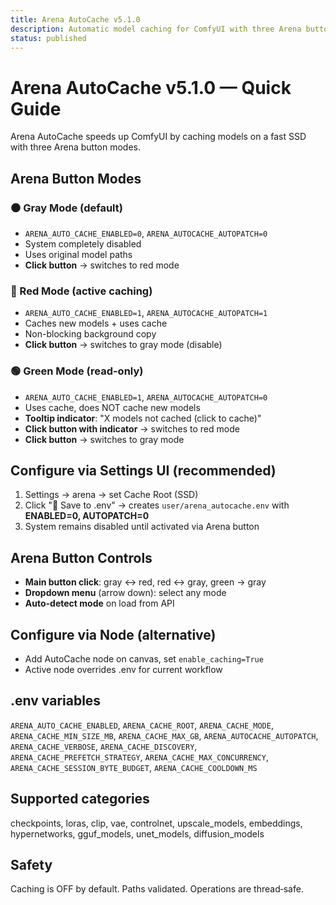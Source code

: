 ```yaml
---
title: Arena AutoCache v5.1.0
description: Automatic model caching for ComfyUI with three Arena button modes
status: published
---
```


# Arena AutoCache v5.1.0 — Quick Guide

Arena AutoCache speeds up ComfyUI by caching models on a fast SSD with three Arena button modes.

## Arena Button Modes

### ⚫ Gray Mode (default)
- `ARENA_AUTO_CACHE_ENABLED=0`, `ARENA_AUTOCACHE_AUTOPATCH=0`
- System completely disabled
- Uses original model paths
- **Click button** → switches to red mode

### 🔴 Red Mode (active caching)
- `ARENA_AUTO_CACHE_ENABLED=1`, `ARENA_AUTOCACHE_AUTOPATCH=1`
- Caches new models + uses cache
- Non-blocking background copy
- **Click button** → switches to gray mode (disable)

### 🟢 Green Mode (read-only)
- `ARENA_AUTO_CACHE_ENABLED=1`, `ARENA_AUTOCACHE_AUTOPATCH=0`
- Uses cache, does NOT cache new models
- **Tooltip indicator**: "X models not cached (click to cache)"
- **Click button with indicator** → switches to red mode
- **Click button** → switches to gray mode

## Configure via Settings UI (recommended)
1) Settings → arena → set Cache Root (SSD)
2) Click "💾 Save to .env" → creates `user/arena_autocache.env` with **ENABLED=0, AUTOPATCH=0**
3) System remains disabled until activated via Arena button

## Arena Button Controls
- **Main button click**: gray ↔ red, red ↔ gray, green → gray
- **Dropdown menu** (arrow down): select any mode
- **Auto-detect mode** on load from API

## Configure via Node (alternative)
- Add AutoCache node on canvas, set `enable_caching=True`
- Active node overrides .env for current workflow

## .env variables
`ARENA_AUTO_CACHE_ENABLED`, `ARENA_CACHE_ROOT`, `ARENA_CACHE_MODE`,
`ARENA_CACHE_MIN_SIZE_MB`, `ARENA_CACHE_MAX_GB`, `ARENA_AUTOCACHE_AUTOPATCH`,
`ARENA_CACHE_VERBOSE`, `ARENA_CACHE_DISCOVERY`, `ARENA_CACHE_PREFETCH_STRATEGY`,
`ARENA_CACHE_MAX_CONCURRENCY`, `ARENA_CACHE_SESSION_BYTE_BUDGET`, `ARENA_CACHE_COOLDOWN_MS`

## Supported categories
checkpoints, loras, clip, vae, controlnet, upscale_models, embeddings,
hypernetworks, gguf_models, unet_models, diffusion_models

## Safety
Caching is OFF by default. Paths validated. Operations are thread‑safe.
